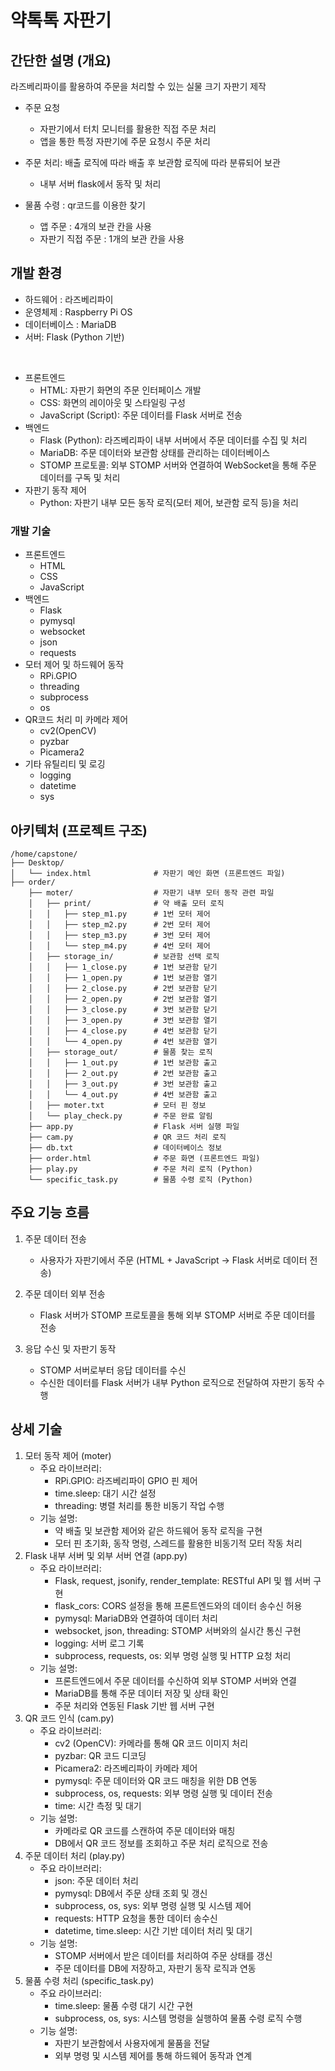 # 약톡톡 자판기
## 간단한 설명 (개요)

라즈베리파이를 활용하여 주문을 처리할 수 있는 실물 크기 자판기 제작
 * 주문 요청
	- 자판기에서 터치 모니터를 활용한 직접 주문 처리
	- 앱을 통한 특정 자판기에 주문 요청시 주문 처리 

 * 주문 처리: 배출 로직에 따라 배출 후 보관함 로직에 따라 분류되어 보관
	- 내부 서버 flask에서 동작 및 처리

 * 물품 수령 : qr코드를 이용한 찾기
	- 앱 주문 : 4개의 보관 칸을 사용
	- 자판기 직접 주문 : 1개의 보관 칸을 사용

## 개발 환경

- 하드웨어 : 라즈베리파이
- 운영체제 : Raspberry Pi OS
- 데이터베이스 : MariaDB
- 서버: Flask (Python 기반)
<br>

* 프론트엔드
	- HTML: 자판기 화면의 주문 인터페이스 개발
	- CSS: 화면의 레이아웃 및 스타일링 구성
	- JavaScript (Script): 주문 데이터를 Flask 서버로 전송
* 백엔드
	- Flask (Python): 라즈베리파이 내부 서버에서 주문 데이터를 수집 및 처리
	- MariaDB: 주문 데이터와 보관함 상태를 관리하는 데이터베이스
	- STOMP 프로토콜: 외부 STOMP 서버와 연결하여 WebSocket을 통해 주문 데이터를 구독 및 처리
* 자판기 동작 제어
	- Python: 자판기 내부 모든 동작 로직(모터 제어, 보관함 로직 등)을 처리

### 개발 기술
* 프론트엔드
	- HTML
 	- CSS
 	- JavaScript
* 백엔드
  	- Flask
  	- pymysql
 	- websocket
 	- json
  	- requests
* 모터 제어 및 하드웨어 동작
  	- RPi.GPIO
 	- threading
 	- subprocess
  	- os
* QR코드 처리 미 카메라 제어
  	- cv2(OpenCV)
 	- pyzbar
 	- Picamera2
* 기타 유틸리티 및 로깅
  	- logging
 	- datetime
 	- sys

## 아키텍처 (프로젝트 구조)
```
/home/capstone/
├── Desktop/
│   └── index.html              # 자판기 메인 화면 (프론트엔드 파일)
├── order/
    ├── moter/                  # 자판기 내부 모터 동작 관련 파일
    │   ├── print/              # 약 배출 모터 로직
    │   │   ├── step_m1.py      # 1번 모터 제어
    │   │   ├── step_m2.py      # 2번 모터 제어
    │   │   ├── step_m3.py      # 3번 모터 제어
    │   │   └── step_m4.py      # 4번 모터 제어
    │   ├── storage_in/         # 보관함 선택 로직
    │   │   ├── 1_close.py      # 1번 보관함 닫기
    │   │   ├── 1_open.py       # 1번 보관함 열기
    │   │   ├── 2_close.py      # 2번 보관함 닫기
    │   │   ├── 2_open.py       # 2번 보관함 열기
    │   │   ├── 3_close.py      # 3번 보관함 닫기
    │   │   ├── 3_open.py       # 3번 보관함 열기
    │   │   ├── 4_close.py      # 4번 보관함 닫기
    │   │   └── 4_open.py       # 4번 보관함 열기
    │   ├── storage_out/        # 물품 찾는 로직
    │   │   ├── 1_out.py        # 1번 보관함 출고
    │   │   ├── 2_out.py        # 2번 보관함 출고
    │   │   ├── 3_out.py        # 3번 보관함 출고
    │   │   └── 4_out.py        # 4번 보관함 출고
    │   ├── moter.txt           # 모터 핀 정보
    │   └── play_check.py       # 주문 완료 알림
    ├── app.py                  # Flask 서버 실행 파일
    ├── cam.py                  # QR 코드 처리 로직
    ├── db.txt                  # 데이터베이스 정보
    ├── order.html              # 주문 화면 (프론트엔드 파일)
    ├── play.py                 # 주문 처리 로직 (Python)
    └── specific_task.py        # 물품 수령 로직 (Python)
```
## 주요 기능 흐름
 1. 주문 데이터 전송
	- 사용자가 자판기에서 주문 (HTML + JavaScript → Flask 서버로 데이터 전송)

 2. 주문 데이터 외부 전송
	- Flask 서버가 STOMP 프로토콜을 통해 외부 STOMP 서버로 주문 데이터를 전송

 3. 응답 수신 및 자판기 동작
	- STOMP 서버로부터 응답 데이터를 수신
	- 수신한 데이터를 Flask 서버가 내부 Python 로직으로 전달하여 자판기 동작 수행

## 상세 기술
1. 모터 동작 제어 (moter)
	* 주요 라이브러리:
		- RPi.GPIO: 라즈베리파이 GPIO 핀 제어
		- time.sleep: 대기 시간 설정
		- threading: 병렬 처리를 통한 비동기 작업 수행
	* 기능 설명:
		- 약 배출 및 보관함 제어와 같은 하드웨어 동작 로직을 구현
		- 모터 핀 초기화, 동작 명령, 스레드를 활용한 비동기적 모터 작동 처리
2. Flask 내부 서버 및 외부 서버 연결 (app.py)
	* 주요 라이브러리:
		- Flask, request, jsonify, render_template: RESTful API 및 웹 서버 구현
		- flask_cors: CORS 설정을 통해 프론트엔드와의 데이터 송수신 허용
		- pymysql: MariaDB와 연결하여 데이터 처리
		- websocket, json, threading: STOMP 서버와의 실시간 통신 구현
		- logging: 서버 로그 기록
		- subprocess, requests, os: 외부 명령 실행 및 HTTP 요청 처리
	* 기능 설명:
		- 프론트엔드에서 주문 데이터를 수신하여 외부 STOMP 서버와 연결
		- MariaDB를 통해 주문 데이터 저장 및 상태 확인
		- 주문 처리와 연동된 Flask 기반 웹 서버 구현
3. QR 코드 인식 (cam.py)
	* 주요 라이브러리:
		- cv2 (OpenCV): 카메라를 통해 QR 코드 이미지 처리
		- pyzbar: QR 코드 디코딩
		- Picamera2: 라즈베리파이 카메라 제어
		- pymysql: 주문 데이터와 QR 코드 매칭을 위한 DB 연동
		- subprocess, os, requests: 외부 명령 실행 및 데이터 전송
		- time: 시간 측정 및 대기
	* 기능 설명:
		- 카메라로 QR 코드를 스캔하여 주문 데이터와 매칭
		- DB에서 QR 코드 정보를 조회하고 주문 처리 로직으로 전송
4. 주문 데이터 처리 (play.py)
	* 주요 라이브러리:
		- json: 주문 데이터 처리
		- pymysql: DB에서 주문 상태 조회 및 갱신
		- subprocess, os, sys: 외부 명령 실행 및 시스템 제어
		- requests: HTTP 요청을 통한 데이터 송수신
		- datetime, time.sleep: 시간 기반 데이터 처리 및 대기
	* 기능 설명:
		- STOMP 서버에서 받은 데이터를 처리하여 주문 상태를 갱신
		- 주문 데이터를 DB에 저장하고, 자판기 동작 로직과 연동
5. 물품 수령 처리 (specific_task.py)
	* 주요 라이브러리:
		- time.sleep: 물품 수령 대기 시간 구현
		- subprocess, os, sys: 시스템 명령을 실행하여 물품 수령 로직 수행
	* 기능 설명:
		- 자판기 보관함에서 사용자에게 물품을 전달
		- 외부 명령 및 시스템 제어를 통해 하드웨어 동작과 연계
